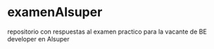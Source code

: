 # examenAlsuper
repositorio con respuestas al examen practico para la vacante de BE developer en Alsuper

